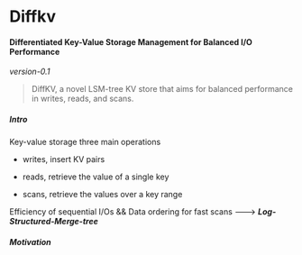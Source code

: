# Diffkv
#### Differentiated Key-Value Storage Management for Balanced I/O Performance

*version-0.1*

> DiffKV, a novel LSM-tree KV store that aims for balanced performance in writes, reads, and scans.

##### Intro

Key-value storage three main operations

- writes, insert KV pairs

- reads, retrieve the value of a single key

- scans, retrieve the values over a key range

Efficiency of sequential I/Os && Data ordering for fast scans ---> ***Log-Structured-Merge-tree***

##### Motivation


